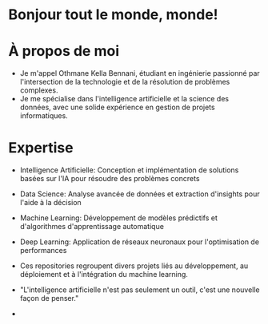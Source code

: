 # Bonjour tout le monde, monde!
# À propos de moi
- Je m'appel Othmane Kella Bennani, étudiant en ingénierie passionné par l'intersection de la technologie et de la résolution de problèmes complexes. 
- Je me spécialise dans l'intelligence artificielle et la science des données, avec une solide expérience en gestion de projets informatiques.

# Expertise

- Intelligence Artificielle: Conception et implémentation de solutions basées sur l'IA pour résoudre des problèmes concrets
- Data Science: Analyse avancée de données et extraction d'insights pour l'aide à la décision
- Machine Learning: Développement de modèles prédictifs et d'algorithmes d'apprentissage automatique
- Deep Learning: Application de réseaux neuronaux pour l'optimisation de performances


- Ces repositories regroupent divers projets liés au développement, au déploiement et à l'intégration du machine learning.

- "L'intelligence artificielle n'est pas seulement un outil, c'est une nouvelle façon de penser."
- 
